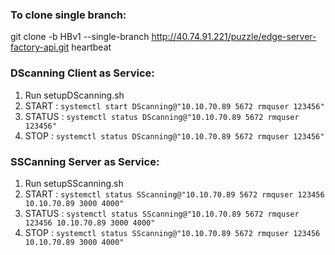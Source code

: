 ### To clone single branch:

git clone -b HBv1 --single-branch http://40.74.91.221/puzzle/edge-server-factory-api.git heartbeat

### DScanning Client as Service:
1. Run setupDScanning.sh
2. START  : ```systemctl start DScanning@"10.10.70.89 5672 rmquser 123456"```
3. STATUS : ```systemctl status DScanning@"10.10.70.89 5672 rmquser 123456"```
4. STOP   : ```systemctl status DScanning@"10.10.70.89 5672 rmquser 123456"```

### SSCanning Server as Service:
1. Run setupSScanning.sh
2. START  : ```systemctl status SScanning@"10.10.70.89 5672 rmquser 123456 10.10.70.89 3000 4000"```
3. STATUS : ```systemctl status SScanning@"10.10.70.89 5672 rmquser 123456 10.10.70.89 3000 4000"```
4. STOP   : ```systemctl status SScanning@"10.10.70.89 5672 rmquser 123456 10.10.70.89 3000 4000"```